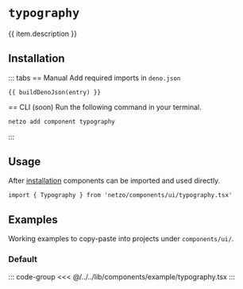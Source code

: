 <script setup>
import SectionDocsCards from '@theme/components/sections/SectionDocsCards.vue'
import en from '~/locales/en.js'
import { ui } from '~/../lib/components/registry.ts'
import { buildDenoJson } from '~/src/utils.ts'
const item = en.components.find(({ uid }) => uid === 'typography')
const entry = ui.find(i => item.uid === i.name)
</script>

<div class="mb-5 w-75px h-75px"  :class="item.icon" />

# `typography`

{{ item.description }}

## Installation

::: tabs
== Manual
Add required imports in `deno.json`
```json-vue
{{ buildDenoJson(entry) }}
```
== CLI (soon)
Run the following command in your terminal.
```sh
netzo add component typography
```
:::

## Usage

After [installation](#installation) components can be imported and used directly.

```tsx
import { Typography } from 'netzo/components/ui/typography.tsx'
```

## Examples

Working examples to copy-paste into projects under `components/ui/`.

### Default

::: code-group
<<< @/../../lib/components/example/typography.tsx
:::
